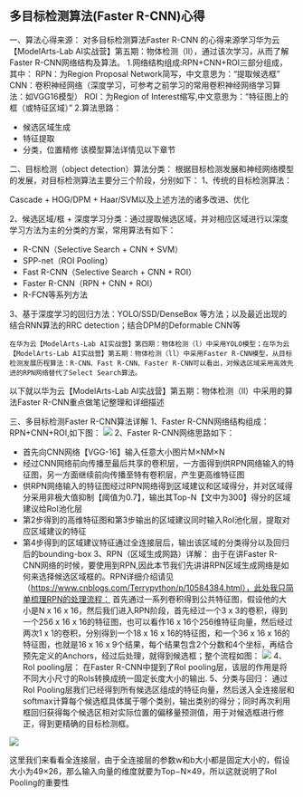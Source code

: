 ﻿
## 多目标检测算法(Faster R-CNN)心得    

一、算法心得来源：
对多目标检测算法Faster R-CNN 的心得来源学习华为云【ModelArts-Lab AI实战营】第五期：物体检测（ll），通过该次学习，从而了解Faster R-CNN网络结构及算法。
1.网络结构组成:RPN+CNN+ROI三部分组成，其中：
RPN：为Region Proposal Network简写，中文意思为：“提取候选框”
CNN：卷积神经网络（深度学习，可参考之前学习的常用卷积神经网络学习算法：如VGG16模型）
ROI：为Region of Interest缩写,中文意思为：“特征图上的框（或特征区域）”
2.算法思路：
 - 候选区域生成
 - 特征提取
 - 分类，位置精修
   该模型算法详情见以下章节

二、目标检测（object detection）算法分类：
根据目标检测发展和神经网络模型的发展，对目标检测算法主要分三个阶段，分别如下：
1、传统的目标检测算法：

Cascade + HOG/DPM + Haar/SVM以及上述方法的诸多改进、优化

2、候选区域/框 + 深度学习分类：通过提取候选区域，并对相应区域进行以深度学习方法为主的分类的方案，常用算法有如下：
- R-CNN（Selective Search + CNN + SVM）
- SPP-net（ROI Pooling）
- Fast R-CNN（Selective Search + CNN + ROI）
- Faster R-CNN（RPN + CNN + ROI）
- R-FCN等系列方法

3、基于深度学习的回归方法：YOLO/SSD/DenseBox 等方法；以及最近出现的结合RNN算法的RRC detection；结合DPM的Deformable CNN等

    在华为云【ModelArts-Lab AI实战营】第四期：物体检测（l）中采用YOLO模型；在华为云【ModelArts-Lab AI实战营】第五期：物体检测（ll）中采用Faster R-CNN模型，从目标检测发展历程算法：R-CNN、Fast R-CNN、Faster R-CNN可以看出，对候选区域采用高效先进的RPN网络替代了Select Search算法。
以下就以华为云【ModelArts-Lab AI实战营】第五期：物体检测（ll）中采用的算法Faster R-CNN重点做笔记整理和详细描述


三、多目标检测Faster R-CNN算法详解
1、Faster R-CNN网络结构组成：RPN+CNN+ROI,如下图：
![](https://github.com/jimmy9778/ModelArts-Lab/blob/master/contrib/%E7%AC%AC%E4%BA%94%E6%9C%9F%EF%BC%9A%E7%89%A9%E4%BD%93%E6%A3%80%E6%B5%8B%E4%BA%8C%20%E4%B9%8BFaster%20R-CNN%E7%AE%97%E6%B3%95%E5%BF%83%E5%BE%97%E6%80%BB%E7%BB%93-jimmybhb/Faster%20R-CNN(%E8%AF%A6%E7%BB%86%E5%9B%BE).png)
2、Faster R-CNN网络思路如下：
- 首先向CNN网络【VGG-16】输入任意大小图片M×NM×N
- 经过CNN网络前向传播至最后共享的卷积层，一方面得到供RPN网络输入的特征图，另一方面继续前向传播至特有卷积层，产生更高维特征图
- 供RPN网络输入的特征图经过RPN网络得到区域建议和区域得分，并对区域得分采用非极大值抑制【阈值为0.7】，输出其Top-N【文中为300】得分的区域建议给RoI池化层
- 第2步得到的高维特征图和第3步输出的区域建议同时输入RoI池化层，提取对应区域建议的特征
- 第4步得到的区域建议特征通过全连接层后，输出该区域的分类得分以及回归后的bounding-box
3、RPN（区域生成网路）详解：
由于在讲Faster R-CNN网络的时候，要使用到RPN,因此本节我们先讲讲RPN区域生成网络是如何来选择候选区域框的。RPN详细介绍请见（https://www.cnblogs.com/Terrypython/p/10584384.html），此处我只简单梳理RPN的处理流程：
首先通过一系列卷积得到公共特征图，假设他的大小是N x 16 x 16，然后我们进入RPN阶段，首先经过一个3 x 3的卷积，得到一个256 x 16 x 16的特征图，也可以看作16 x 16个256维特征向量，然后经过两次1 x 1的卷积，分别得到一个18 x 16 x 16的特征图，和一个36 x 16 x 16的特征图，也就是16 x 16 x 9个结果，每个结果包含2个分数和4个坐标，再结合预先定义的Anchors，经过后处理，就得到候选框；整个流程如图：
![](https://github.com/jimmy9778/ModelArts-Lab/blob/master/contrib/%E7%AC%AC%E4%BA%94%E6%9C%9F%EF%BC%9A%E7%89%A9%E4%BD%93%E6%A3%80%E6%B5%8B%E4%BA%8C%20%E4%B9%8BFaster%20R-CNN%E7%AE%97%E6%B3%95%E5%BF%83%E5%BE%97%E6%80%BB%E7%BB%93-jimmybhb/Faster%20R-CNN(RPN).png)
4、RoI pooling层：
在Faster R-CNN中提到了RoI pooling层，该层的作用是将不同大小尺寸的RoIs转换成统一固定长度大小的输出.
5、分类与回归：
通过RoI Pooling层我们已经得到所有候选区组成的特征向量，然后送入全连接层和softmax计算每个候选框具体属于哪个类别，输出类别的得分；同时再次利用框回归获得每个候选区相对实际位置的偏移量预测值，用于对候选框进行修正，得到更精确的目标检测框。


![](https://github.com/jimmy9778/ModelArts-Lab/blob/master/contrib/%E7%AC%AC%E4%BA%94%E6%9C%9F%EF%BC%9A%E7%89%A9%E4%BD%93%E6%A3%80%E6%B5%8B%E4%BA%8C%20%E4%B9%8BFaster%20R-CNN%E7%AE%97%E6%B3%95%E5%BF%83%E5%BE%97%E6%80%BB%E7%BB%93-jimmybhb/1566292192(1).jpg)

这里我们来看看全连接层，由于全连接层的参数w和b大小都是固定大小的，假设大小为49×26，那么输入向量的维度就要为Top−N×49，所以这就说明了RoI Pooling的重要性



